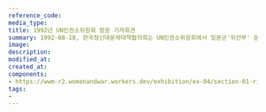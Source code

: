 ```yaml
---
reference_code:
media_type:
title: 1992년 UN인권소위원회 방문 기자회견
summary: 1992-08-18, 한국정신대문제대책협의회는 UN인권소위원회에서 일본군'위안부' 문제를 보고했다. 당시 황금주가 참여해 피해사실을 증언했다. 
image:
description:
modified_at:
created_at:
components:
- https://wwm-r2.womenandwar.workers.dev/exhibition/ex-04/section-01-right/18_UN%20인권소위원회에서%20증언하는%20황금주.jpg
tags:
-
---
```

